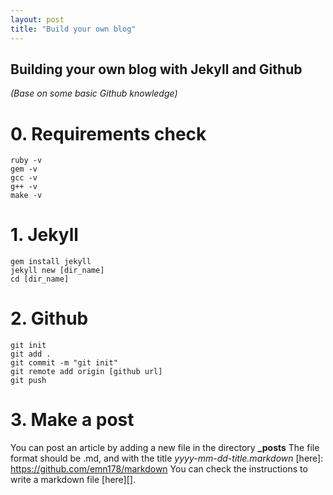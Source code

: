 ```yaml
---
layout: post
title: "Build your own blog"
---
```


## **Building your own blog with Jekyll and Github**
_(Base on some basic Github knowledge)_

# **0.** Requirements check

    ruby -v  
    gem -v  
    gcc -v  
    g++ -v  
    make -v  

# **1.** Jekyll

    gem install jekyll
    jekyll new [dir_name]
    cd [dir_name]
    
# **2.** Github
    
    git init
    git add .
    git commit -m "git init"
    git remote add origin [github url]
    git push
           
# **3.** Make a post

  You can post an article by adding a new file in the directory **\_posts**
  The file format should be .md, and with the title _yyyy-mm-dd-title.markdown_
  [here]: https://github.com/emn178/markdown
  You can check the instructions to write a markdown file [here][].
